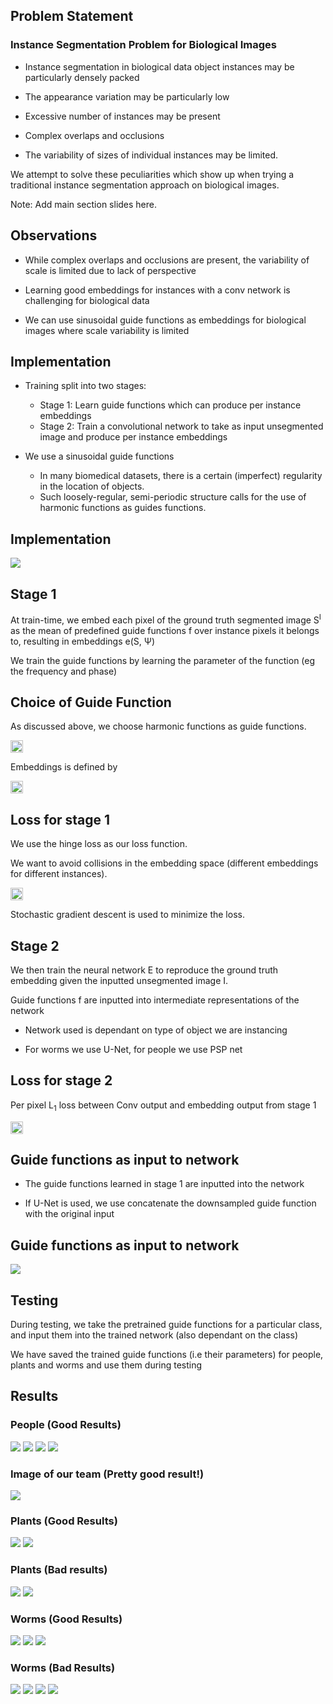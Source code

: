 ## Problem Statement

### Instance Segmentation Problem for Biological Images

* Instance segmentation in biological data object instances may be particularly densely
packed

* The appearance variation may be particularly low

* Excessive number of instances may be present


* Complex overlaps and occlusions

* The variability of sizes of individual instances may
be limited. 

We attempt to solve these peculiarities which show up when trying a traditional instance segmentation approach on biological images.

Note: Add main section slides here.


## Observations

* While complex overlaps and occlusions are present, the variability of scale is limited due to lack of perspective

* Learning good embeddings for instances with a conv network is challenging for biological data

* We can use sinusoidal guide functions as embeddings for biological images where scale variability is limited


## Implementation

* Training split into two stages:

    * Stage 1: Learn guide functions which can produce per instance embeddings
    * Stage 2: Train a convolutional network to take as input unsegmented image and produce per instance embeddings


* We use a sinusoidal guide functions
    * In many biomedical datasets, there is a certain (imperfect) regularity in the location of objects.
    * Such loosely-regular, semi-periodic structure calls for the use of harmonic functions as guides functions.


## Implementation

<img src='images/image1.png'>


## Stage 1

At train-time, we embed each pixel of the ground truth segmented image S<sup>I</sup> as the mean of predefined guide functions f over instance pixels it belongs to, resulting in embeddings e(S,	Ψ)

We train the guide functions by learning the parameter of the function (eg the frequency and phase)


## Choice of Guide Function

As discussed above, we choose harmonic functions as guide functions.

<img src='images/image2.png' height=20px>

Embeddings is defined by

<img src='images/image3.png' height=20px>


## Loss for stage 1

We use the hinge loss as our loss function.

We want to avoid collisions in the embedding space (different embeddings for different instances).

<img src='images/image4.png' height=20px>

Stochastic gradient descent is used to minimize the loss.


## Stage 2

We then train the neural network E to reproduce the ground truth embedding given the inputted unsegmented image I.

Guide functions f are inputted into intermediate representations of the network

* Network used is dependant on type of object we are instancing

* For worms we use U-Net, for people we use PSP net


## Loss for stage 2

Per pixel L<sub>1</sub> loss between Conv output and embedding output from stage 1

<img src='images/image5.png' height=20px>


## Guide functions as input to network

* The guide functions learned in stage 1 are inputted into the network

* If U-Net is used, we use concatenate the downsampled guide function with the original input


## Guide functions as input to network

<img src='images/image6.png'>


## Testing

During testing, we take the pretrained guide functions for a particular class, and input them into the trained network (also dependant on the class)

We have saved the trained guide functions (i.e their parameters) for people, plants and worms and use them during testing


## Results
### People (Good Results)

<img src='images/people/1.png'>


<img src='images/people/2.png'>


<img src='images/people/3.png'>


<img src='images/people/4.png'>


### Image of our team (Pretty good result!)

<img src='images/people/proce.png'>


### Plants (Good Results)

<img src='images/plant/1.png'>


<img src='images/plant/4.png'>


### Plants (Bad results)

<img src='images/plant/2.png'>


<img src='images/plant/3.png'>


### Worms (Good Results)

<img src='images/worms/1.png'>


<img src='images/worms/2.png'>


<img src='images/worms/3.png'>


### Worms (Bad Results)

<img src='images/worms/4.png'>


<img src='images/worms/5.png'>


<img src='images/worms/6.png'>


<img src='images/worms/7.png'>